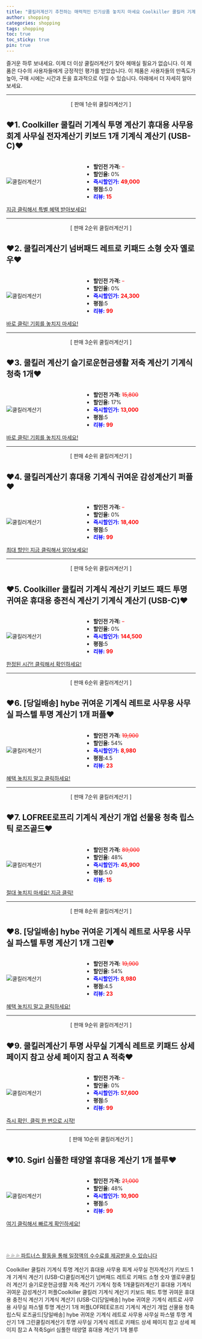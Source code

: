 ```yaml
---
title: "쿨킬러계산기 추천하는 매력적인 인기상품 놓치지 마세요 Coolkiller 쿨킬러 기계식 투명 계산기"
author: shopping
categories: shopping
tags: shopping
toc: true
toc_sticky: true
pin: true
---
```

즐거운 하루 보내세요. 이제 더 이상 쿨킬러계산기 찾아 헤매실 필요가 없습니다. 이 제품은 다수의 사용자들에게 긍정적인 평가를 받았습니다. 이 제품은 사용자들의 만족도가 높아, 구매 시에는 시간과 돈을 효과적으로 아낄 수 있습니다. 아래에서 더 자세히 알아보세요.

---
<p class="toplist" style="margin: 0 auto; display: block; width: fit-content;">[ 판매 1순위 쿨킬러계산기 ]</p>

<h2><strong>❤️1. Coolkiller 쿨킬러 기계식 투명 계산기 휴대용 사무용 회계 사무실 전자계산기 키보드 1개 기계식 계산기 (USB-C)❤️</strong></h2>

<div style="display: flex; align-items: center;">
    <div style="flex: 0.4;">
        <img src="https://thumbnail8.coupangcdn.com/thumbnails/remote/230x230ex/image/vendor_inventory/dd81/37845ce9795f3e95b1ca8d12833996c1ebffaa9a2b0e5d59525c83de1993.jpg" alt="쿨킬러계산기" style="max-width: 100%;">
    </div>
    <div style="flex: 0.6; margin-left: 10px;">
        <ul>
            <li><strong>할인전 가격:</strong> <del style="color: red;">-</del></li>
            <li><strong>할인율:</strong> 0%</li>
            <li><span style='color:blue'><strong>즉시할인가:</strong></span> <span style='color:red'><strong>49,000</strong></span></li>
            <li><strong>평점:</strong>5.0</li>
            <li><span style='color:blue'><strong>리뷰:</strong></span> <span style='color:red'><strong>15</strong></span></li>
        </ul>
    </div>
</div>
<div class="center">
    <a href="https://William4Davisa.github.io?lptag=AF9450613&subid=githubio&pageKey=7826327681&traceid=V0-153&itemId=21272603801&vendorItemId=88386567088" class="myButton">
        지금 클릭해서 특별 혜택 받아보세요!
    </a>
</div>


---
<p class="toplist" style="margin: 0 auto; display: block; width: fit-content;">[ 판매 2순위 쿨킬러계산기 ]</p>

<h2><strong>❤️2. 쿨킬러계산기 넘버패드 레트로 키패드 소형 숫자 옐로우❤️</strong></h2>

<div style="display: flex; align-items: center;">
    <div style="flex: 0.4;">
        <img src="https://thumbnail10.coupangcdn.com/thumbnails/remote/230x230ex/image/vendor_inventory/d4d5/386615fbb6b1fcf5c4f5803b8375060018277d68b818bc5aac021c4a39b0.jpg" alt="쿨킬러계산기" style="max-width: 100%;">
    </div>
    <div style="flex: 0.6; margin-left: 10px;">
        <ul>
            <li><strong>할인전 가격:</strong> <del style="color: red;">-</del></li>
            <li><strong>할인율:</strong> 0%</li>
            <li><span style='color:blue'><strong>즉시할인가:</strong></span> <span style='color:red'><strong>24,300</strong></span></li>
            <li><strong>평점:</strong>5</li>
            <li><span style='color:blue'><strong>리뷰:</strong></span> <span style='color:red'><strong>99</strong></span></li>
        </ul>
    </div>
</div>
<div class="center">
    <a href="https://William4Davisa.github.io?lptag=AF9450613&subid=githubio&pageKey=8250565134&traceid=V0-153&itemId=23752222725&vendorItemId=90776710708" class="myButton">
        바로 클릭! 기회를 놓치지 마세요!
    </a>
</div>


---
<p class="toplist" style="margin: 0 auto; display: block; width: fit-content;">[ 판매 3순위 쿨킬러계산기 ]</p>

<h2><strong>❤️3. 쿨킬러 계산기 슬기로운현금생활 저축 계산기 기계식 청축 1개❤️</strong></h2>

<div style="display: flex; align-items: center;">
    <div style="flex: 0.4;">
        <img src="https://thumbnail10.coupangcdn.com/thumbnails/remote/230x230ex/image/vendor_inventory/e05a/e6b2939b7275ed710e3807bbd0dfd82241418b57446b748bbe008b41477f.png" alt="쿨킬러계산기" style="max-width: 100%;">
    </div>
    <div style="flex: 0.6; margin-left: 10px;">
        <ul>
            <li><strong>할인전 가격:</strong> <del style="color: red;">15,800</del></li>
            <li><strong>할인율:</strong> 17%</li>
            <li><span style='color:blue'><strong>즉시할인가:</strong></span> <span style='color:red'><strong>13,000</strong></span></li>
            <li><strong>평점:</strong>5</li>
            <li><span style='color:blue'><strong>리뷰:</strong></span> <span style='color:red'><strong>99</strong></span></li>
        </ul>
    </div>
</div>
<div class="center">
    <a href="https://William4Davisa.github.io?lptag=AF9450613&subid=githubio&pageKey=7762541173&traceid=V0-153&itemId=20936380174&vendorItemId=88002792458" class="myButton">
        바로 클릭! 기회를 놓치지 마세요!
    </a>
</div>


---
<p class="toplist" style="margin: 0 auto; display: block; width: fit-content;">[ 판매 4순위 쿨킬러계산기 ]</p>

<h2><strong>❤️4. 쿨킬러계산기 휴대용 기계식 귀여운 감성계산기 퍼플❤️</strong></h2>

<div style="display: flex; align-items: center;">
    <div style="flex: 0.4;">
        <img src="https://thumbnail7.coupangcdn.com/thumbnails/remote/230x230ex/image/vendor_inventory/3968/39532c36e9c7e5e2f2086a9fc1c030594c84ac6c3d5af9deb6103d553d79.jpg" alt="쿨킬러계산기" style="max-width: 100%;">
    </div>
    <div style="flex: 0.6; margin-left: 10px;">
        <ul>
            <li><strong>할인전 가격:</strong> <del style="color: red;">-</del></li>
            <li><strong>할인율:</strong> 0%</li>
            <li><span style='color:blue'><strong>즉시할인가:</strong></span> <span style='color:red'><strong>18,400</strong></span></li>
            <li><strong>평점:</strong>5</li>
            <li><span style='color:blue'><strong>리뷰:</strong></span> <span style='color:red'><strong>99</strong></span></li>
        </ul>
    </div>
</div>
<div class="center">
    <a href="https://William4Davisa.github.io?lptag=AF9450613&subid=githubio&pageKey=8250565125&traceid=V0-153&itemId=23752222660&vendorItemId=90776710671" class="myButton">
        최대 할인! 지금 클릭해서 알아보세요!
    </a>
</div>


---
<p class="toplist" style="margin: 0 auto; display: block; width: fit-content;">[ 판매 5순위 쿨킬러계산기 ]</p>

<h2><strong>❤️5. Coolkiller 쿨킬러 기계식 계산기 키보드 패드 투명 귀여운 휴대용 충전식 계산기 기계식 계산기 (USB-C)❤️</strong></h2>

<div style="display: flex; align-items: center;">
    <div style="flex: 0.4;">
        <img src="https://thumbnail8.coupangcdn.com/thumbnails/remote/230x230ex/image/vendor_inventory/ad35/e9f88850d7db5dfede0b35e61d7ea61674c45687ea57cf6c2bbfdd548d85.jpg" alt="쿨킬러계산기" style="max-width: 100%;">
    </div>
    <div style="flex: 0.6; margin-left: 10px;">
        <ul>
            <li><strong>할인전 가격:</strong> <del style="color: red;">-</del></li>
            <li><strong>할인율:</strong> 0%</li>
            <li><span style='color:blue'><strong>즉시할인가:</strong></span> <span style='color:red'><strong>144,500</strong></span></li>
            <li><strong>평점:</strong>5</li>
            <li><span style='color:blue'><strong>리뷰:</strong></span> <span style='color:red'><strong>99</strong></span></li>
        </ul>
    </div>
</div>
<div class="center">
    <a href="https://William4Davisa.github.io?lptag=AF9450613&subid=githubio&pageKey=8220223449&traceid=V0-153&itemId=23624795730&vendorItemId=90650331511" class="myButton">
        한정된 시간! 클릭해서 확인하세요!
    </a>
</div>


---
<p class="toplist" style="margin: 0 auto; display: block; width: fit-content;">[ 판매 6순위 쿨킬러계산기 ]</p>

<h2><strong>❤️6. [당일배송] hybe 귀여운 기계식 레트로 사무용 사무실 파스텔 투명 계산기 1개 퍼플❤️</strong></h2>

<div style="display: flex; align-items: center;">
    <div style="flex: 0.4;">
        <img src="https://thumbnail9.coupangcdn.com/thumbnails/remote/230x230ex/image/vendor_inventory/1b24/8b3945d08a237b680d8b2fa67bd5afc6e99086a9e80b763ed399df0f32a5.jpg" alt="쿨킬러계산기" style="max-width: 100%;">
    </div>
    <div style="flex: 0.6; margin-left: 10px;">
        <ul>
            <li><strong>할인전 가격:</strong> <del style="color: red;">19,900</del></li>
            <li><strong>할인율:</strong> 54%</li>
            <li><span style='color:blue'><strong>즉시할인가:</strong></span> <span style='color:red'><strong>8,980</strong></span></li>
            <li><strong>평점:</strong>4.5</li>
            <li><span style='color:blue'><strong>리뷰:</strong></span> <span style='color:red'><strong>23</strong></span></li>
        </ul>
    </div>
</div>
<div class="center">
    <a href="https://William4Davisa.github.io?lptag=AF9450613&subid=githubio&pageKey=7857121679&traceid=V0-153&itemId=21431383735&vendorItemId=88486344844" class="myButton">
        혜택 놓치지 말고 클릭하세요!
    </a>
</div>


---
<p class="toplist" style="margin: 0 auto; display: block; width: fit-content;">[ 판매 7순위 쿨킬러계산기 ]</p>

<h2><strong>❤️7. LOFREE로프리 기계식 계산기 개업 선물용 청축 립스틱 로즈골드❤️</strong></h2>

<div style="display: flex; align-items: center;">
    <div style="flex: 0.4;">
        <img src="https://thumbnail7.coupangcdn.com/thumbnails/remote/230x230ex/image/vendor_inventory/aa3c/fa9eef1e66fecc9dacc3a877f70a28b4379b1aca59c59b8570619ec2edf6.png" alt="쿨킬러계산기" style="max-width: 100%;">
    </div>
    <div style="flex: 0.6; margin-left: 10px;">
        <ul>
            <li><strong>할인전 가격:</strong> <del style="color: red;">89,000</del></li>
            <li><strong>할인율:</strong> 48%</li>
            <li><span style='color:blue'><strong>즉시할인가:</strong></span> <span style='color:red'><strong>45,900</strong></span></li>
            <li><strong>평점:</strong>5.0</li>
            <li><span style='color:blue'><strong>리뷰:</strong></span> <span style='color:red'><strong>15</strong></span></li>
        </ul>
    </div>
</div>
<div class="center">
    <a href="https://William4Davisa.github.io?lptag=AF9450613&subid=githubio&pageKey=6530329063&traceid=V0-153&itemId=14501506660&vendorItemId=81744524405" class="myButton">
        절대 놓치지 마세요! 지금 클릭!
    </a>
</div>


---
<p class="toplist" style="margin: 0 auto; display: block; width: fit-content;">[ 판매 8순위 쿨킬러계산기 ]</p>

<h2><strong>❤️8. [당일배송] hybe 귀여운 기계식 레트로 사무용 사무실 파스텔 투명 계산기 1개 그린❤️</strong></h2>

<div style="display: flex; align-items: center;">
    <div style="flex: 0.4;">
        <img src="https://thumbnail9.coupangcdn.com/thumbnails/remote/230x230ex/image/vendor_inventory/1eb0/b5c18d5f5db93c88efb9f1d66502ddd230852d314bc708cb95c920dc5e5c.jpg" alt="쿨킬러계산기" style="max-width: 100%;">
    </div>
    <div style="flex: 0.6; margin-left: 10px;">
        <ul>
            <li><strong>할인전 가격:</strong> <del style="color: red;">19,900</del></li>
            <li><strong>할인율:</strong> 54%</li>
            <li><span style='color:blue'><strong>즉시할인가:</strong></span> <span style='color:red'><strong>8,980</strong></span></li>
            <li><strong>평점:</strong>4.5</li>
            <li><span style='color:blue'><strong>리뷰:</strong></span> <span style='color:red'><strong>23</strong></span></li>
        </ul>
    </div>
</div>
<div class="center">
    <a href="https://William4Davisa.github.io?lptag=AF9450613&subid=githubio&pageKey=7857121679&traceid=V0-153&itemId=21623286578&vendorItemId=88674324274" class="myButton">
        혜택 놓치지 말고 클릭하세요!
    </a>
</div>


---
<p class="toplist" style="margin: 0 auto; display: block; width: fit-content;">[ 판매 9순위 쿨킬러계산기 ]</p>

<h2><strong>❤️9. 쿨킬러계산기 투명 사무실 기계식 레트로 키패드 상세 페이지 참고 상세 페이지 참고 A 적축❤️</strong></h2>

<div style="display: flex; align-items: center;">
    <div style="flex: 0.4;">
        <img src="https://thumbnail6.coupangcdn.com/thumbnails/remote/230x230ex/image/vendor_inventory/3891/db0e4307fbaa8ac978839764c5bccf1d7b51fffd777ac9a3e371e4c7c079.jpg" alt="쿨킬러계산기" style="max-width: 100%;">
    </div>
    <div style="flex: 0.6; margin-left: 10px;">
        <ul>
            <li><strong>할인전 가격:</strong> <del style="color: red;">-</del></li>
            <li><strong>할인율:</strong> 0%</li>
            <li><span style='color:blue'><strong>즉시할인가:</strong></span> <span style='color:red'><strong>57,600</strong></span></li>
            <li><strong>평점:</strong>5</li>
            <li><span style='color:blue'><strong>리뷰:</strong></span> <span style='color:red'><strong>99</strong></span></li>
        </ul>
    </div>
</div>
<div class="center">
    <a href="https://William4Davisa.github.io?lptag=AF9450613&subid=githubio&pageKey=8130912360&traceid=V0-153&itemId=23090443778&vendorItemId=90123887956" class="myButton">
        즉시 확인, 클릭 한 번으로 시작!
    </a>
</div>


---
<p class="toplist" style="margin: 0 auto; display: block; width: fit-content;">[ 판매 10순위 쿨킬러계산기 ]</p>

<h2><strong>❤️10. Sgirl 심풀한 태양열 휴대용 계산기 1개 블루❤️</strong></h2>

<div style="display: flex; align-items: center;">
    <div style="flex: 0.4;">
        <img src="https://thumbnail6.coupangcdn.com/thumbnails/remote/230x230ex/image/vendor_inventory/abb7/d3727085a8f02feb9ff5d14784d93b05f12384087a0a9f15e1728298eb10.jpg" alt="쿨킬러계산기" style="max-width: 100%;">
    </div>
    <div style="flex: 0.6; margin-left: 10px;">
        <ul>
            <li><strong>할인전 가격:</strong> <del style="color: red;">21,000</del></li>
            <li><strong>할인율:</strong> 48%</li>
            <li><span style='color:blue'><strong>즉시할인가:</strong></span> <span style='color:red'><strong>10,900</strong></span></li>
            <li><strong>평점:</strong>5</li>
            <li><span style='color:blue'><strong>리뷰:</strong></span> <span style='color:red'><strong>99</strong></span></li>
        </ul>
    </div>
</div>
<div class="center">
    <a href="https://William4Davisa.github.io?lptag=AF9450613&subid=githubio&pageKey=8227151063&traceid=V0-153&itemId=23665612192&vendorItemId=90690862736" class="myButton">
        여기 클릭해서 빠르게 확인하세요!
    </a>
</div>

<br><br><br>[💦 💦 💦 파트너스 활동을 통해 일정액의 수수료를 제공받을 수 있습니다](https://link.coupang.com/a/bcpT2c)<br><br>Coolkiller 쿨킬러 기계식 투명 계산기 휴대용 사무용 회계 사무실 전자계산기 키보드 1개 기계식 계산기 (USB-C)쿨킬러계산기 넘버패드 레트로 키패드 소형 숫자 옐로우쿨킬러 계산기 슬기로운현금생활 저축 계산기 기계식 청축 1개쿨킬러계산기 휴대용 기계식 귀여운 감성계산기 퍼플Coolkiller 쿨킬러 기계식 계산기 키보드 패드 투명 귀여운 휴대용 충전식 계산기 기계식 계산기 (USB-C)[당일배송] hybe 귀여운 기계식 레트로 사무용 사무실 파스텔 투명 계산기 1개 퍼플LOFREE로프리 기계식 계산기 개업 선물용 청축 립스틱 로즈골드[당일배송] hybe 귀여운 기계식 레트로 사무용 사무실 파스텔 투명 계산기 1개 그린쿨킬러계산기 투명 사무실 기계식 레트로 키패드 상세 페이지 참고 상세 페이지 참고 A 적축Sgirl 심풀한 태양열 휴대용 계산기 1개 블루
